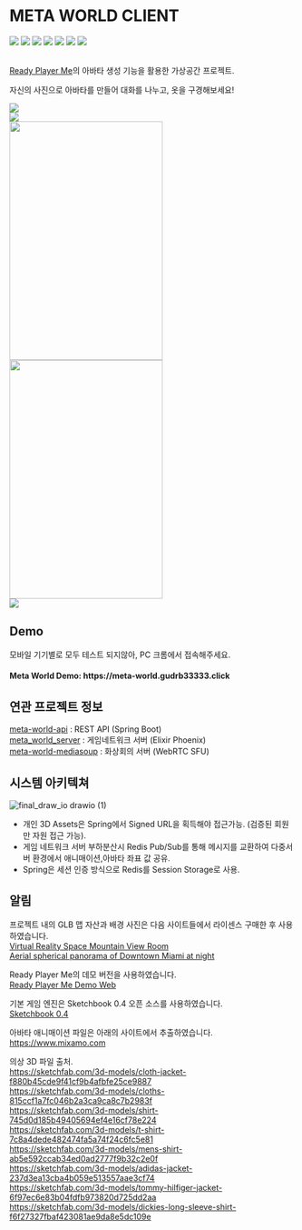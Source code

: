 # META WORLD CLIENT
<div>
  <img src="https://img.shields.io/badge/React-263238?style=flat-square&logo=React&logoColor=8DD6F9"/>
  <img src="https://img.shields.io/badge/Typescript-3178C6?style=flat-square&logo=Typescript&logoColor=white"/>
  <img src="https://img.shields.io/badge/Three.js-000000?style=flat-square&logo=Three.js&logoColor=white"/>
  <img src="https://img.shields.io/badge/Cannon.js-6DB33F?style=flat-square&logoColor=white"/>
  <img src="https://img.shields.io/badge/Axios-5A29E4?style=flat-square&logo=Axios&logoColor=white"/>
  <img src="https://img.shields.io/badge/Socket.io-010101?style=flat-square&logo=Socket.io&logoColor=white"/>
  <img src="https://img.shields.io/badge/Webpack-8DD6F9?style=flat-square&logo=Webpack&logoColor=white"/>
</div>
<br>

[Ready Player Me](https://readyplayer.me/)의 아바타 생성 기능을 활용한 가상공간 프로젝트.

자신의 사진으로 아바타를 만들어 대화를 나누고, 옷을 구경해보세요!

<div>
  <img src="https://user-images.githubusercontent.com/59630175/194330165-40f8e98a-a3ee-491b-9528-6e2888fa9d59.jpg"/>
</div>

<div>
  <img src="https://user-images.githubusercontent.com/59630175/211437385-a576fd37-9607-41a5-8d52-78f154690707.gif"/>
</div>

<div>
  <img src="https://user-images.githubusercontent.com/59630175/196574379-5eb4fcde-d3da-48fb-940d-e81483a65519.gif" width="270" height="420"/>
  <img src="https://user-images.githubusercontent.com/59630175/196574537-00b01f63-8807-4c9e-9cba-bb2a417e405f.gif" width="270" height="420"/>
</div>

<div>
  <img src="https://user-images.githubusercontent.com/59630175/218590192-9bce8196-c4b1-4349-9182-188a6f02971d.gif"/>
</div>

## Demo
모바일 기기별로 모두 테스트 되지않아, PC 크롬에서 접속해주세요.

<h4>Meta World Demo: https://meta-world.gudrb33333.click</h4>

## 연관 프로젝트 정보
[meta-world-api](https://github.com/gudrb33333/meta-world-api.git) : REST API (Spring Boot)\
[meta_world_server](https://github.com/gudrb33333/meta_world_server.git) : 게임네트워크 서버 (Elixir Phoenix)\
[meta-world-mediasoup](https://github.com/gudrb33333/meta-world-mediasoup.git) : 화상회의 서버 (WebRTC SFU)

## 시스템 아키텍쳐

![final_draw_io drawio (1)](https://user-images.githubusercontent.com/59630175/215112695-9af002bc-b937-4351-a9e4-f0c976d18484.png)

- 개인 3D Assets은 Spring에서 Signed URL을 획득해야 접근가능. (검증된 회원만 자원 접근 가능).
- 게임 네트워크 서버 부하분산시 Redis Pub/Sub를 통해 메시지를 교환하여 다중서버 환경에서 애니매이션,아바타 좌표 값 공유.
- Spring은 세션 인증 방식으로 Redis를 Session Storage로 사용.

## 알림
프로젝트 내의 GLB 맵 자산과 배경 사진은 다음 사이트들에서 라이센스 구매한 후 사용하였습니다.\
[Virtual Reality Space Mountain View Room](https://sketchfab.com/3d-models/virtual-reality-space-mountain-view-room-695833e5854d4ed5922daf53011e2d4a)\
[Aerial spherical panorama of Downtown Miami at night](https://stock.adobe.com/kr/search?load_type=search&is_recent_search=&search_type=usertyped&k=Aerial+spherical+panorama+of+Downtown+Miami+at+night&native_visual_search=&similar_content_id=&asset_id=191213422)

Ready Player Me의 데모 버전을 사용하였습니다.\
[Ready Player Me Demo Web](https://docs.readyplayer.me/ready-player-me/integration-guides/web)

기본 게임 엔진은 Sketchbook 0.4 오픈 소스를 사용하였습니다.\
[Sketchbook 0.4](https://github.com/swift502/Sketchbook)

아바타 애니매이션 파일은 아래의 사이트에서 추출하였습니다.\
https://www.mixamo.com

의상 3D 파일 출처.\
https://sketchfab.com/3d-models/cloth-jacket-f880b45cde9f41cf9b4afbfe25ce9887 \
https://sketchfab.com/3d-models/cloths-815ccf1a7fc046b2a3ca9ca8c7b2983f \
https://sketchfab.com/3d-models/shirt-745d0d185b49405694ef4e16cf78e224 \
https://sketchfab.com/3d-models/t-shirt-7c8a4dede482474fa5a74f24c6fc5e81 \
https://sketchfab.com/3d-models/mens-shirt-ab5e592ccab34ed0ad2777f9b32c2e0f \
https://sketchfab.com/3d-models/adidas-jacket-237d3ea13cba4b059e513557aae3cf74 \
https://sketchfab.com/3d-models/tommy-hilfiger-jacket-6f97ec6e83b04fdfb973820d725dd2aa \
https://sketchfab.com/3d-models/dickies-long-sleeve-shirt-f6f27327fbaf423081ae9da8e5dc109e
